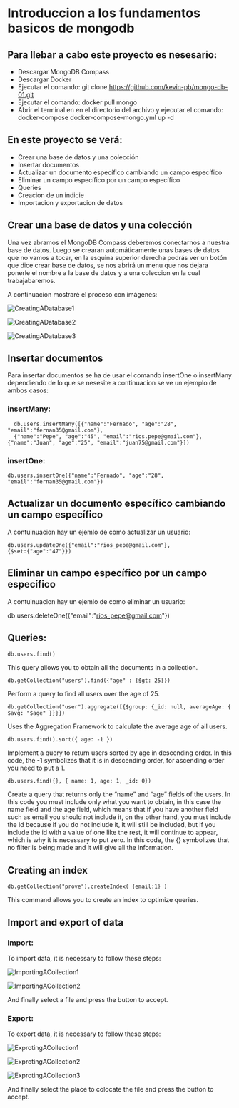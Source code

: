 # Introduccion a los fundamentos basicos de mongodb

## Para llebar a cabo este proyecto es nesesario:

* Descargar MongoDB Compass 
* Descargar Docker 
* Ejecutar el comando: git clone https://github.com/kevin-pb/mongo-db-01.git
* Ejecutar el comando: docker pull mongo
* Abrir el terminal en en el directorio del archivo y ejecutar el comando: docker-compose 
  docker-compose-mongo.yml up -d

## En este proyecto se verá:

* Crear una base de datos y una colección
* Insertar documentos
* Actualizar un documento específico cambiando un campo específico
* Eliminar un campo específico por un campo específico
* Queries
* Creacion de un indicie
* Importacion y exportacion de datos

## Crear una base de datos y una colección

Una vez abramos el MongoDB Compass deberemos conectarnos a nuestra base de datos. Luego se crearan automáticamente unas bases de datos que no vamos a tocar, en la esquina superior derecha podrás ver un botón que dice crear base de datos, se nos abrirá un menu que nos dejara ponerle el nombre a la base de datos y a una coleccion en la cual trabajabaremos.

A continuación mostraré el proceso con imágenes:

![CreatingADatabase1](./rsc/CreatingADatabase1.png)

![CreatingADatabase2](./rsc/CreatingADatabase2.png)

![CreatingADatabase3](./rsc/CreatingADatabase3.png)

## Insertar documentos

Para insertar documentos se ha de usar el comando insertOne o insertMany dependiendo de lo que se nesesite a continuacion se ve un ejemplo de ambos casos:

### insertMany:

```mongoDB
  db.users.insertMany([{"name":"Fernado", "age":"28", "email":"fernan35@gmail.com"}, 
  {"name":"Pepe", "age":"45", "email":"rios.pepe@gmail.com"}, {"name":"Juan", "age":"25", "email":"juan75@gmail.com"}])
```

### insertOne:

```mongoDB
db.users.insertOne({"name":"Fernado", "age":"28", "email":"fernan35@gmail.com"})
```

## Actualizar un documento específico cambiando un campo específico
A contuinuacion hay un ejemlo de como actualizar un usuario:

```mongoDB
db.users.updateOne({"email":"rios_pepe@gmail.com"},
{$set:{"age":"47"}})
```

## Eliminar un campo específico por un campo específico
A contuinuacion hay un ejemlo de como eliminar un usuario: 

db.users.deleteOne({"email":"rios_pepe@gmail.com"})

## Queries:

```mongoDB
db.users.find()
```
This query allows you to obtain all the documents in a collection.

```mongoDB
db.getCollection("users").find({"age" : {$gt: 25}})
```
Perform a query to find all users over the age of 25.

```mongoDB
db.getCollection("user").aggregate([{$group: {_id: null, averageAge: { $avg: "$age" }}}])
```
Uses the Aggregation Framework to calculate the average age of all users.

```mongoDB
db.users.find().sort({ age: -1 })
```
Implement a query to return users sorted by age in descending order. In this code, the -1 symbolizes that it is in descending order, for ascending order you need to put a 1.

```mongoDB
db.users.find({}, { name: 1, age: 1, _id: 0})
```
Create a query that returns only the “name” and “age” fields of the users. In this code you must include only what you want to obtain, in this case the name field and the age field, which means that if you have another field such as email you should not include it, on the other hand, you must include the id because if you do not include it, it will still be included, but if you include the id with a value of one like the rest, it will continue to appear, which is why it is necessary to put zero. In this code, the {} symbolizes that no filter is being made and it will give all the information.

## Creating an index

```mongoDB
db.getCollection("prove").createIndex( {email:1} )
```
This command allows you to create an index to optimize queries.

## Import and export of data

### Import: 

To import data, it is necessary to follow these steps:

![ImportingACollection1](./rsc/ImportingACollection1.png)

![ImportingACollection2](./rsc/ImportingACollection2.png)

And finally select a file and press the button to accept.

### Export: 

To export data, it is necessary to follow these steps:

![ExprotingACollection1](./rsc/ExprotingACollection1.png)

![ExprotingACollection2](./rsc/ExprotingACollection2.png)

![ExprotingACollection3](./rsc/ExprotingACollection3.png)

And finally select the place to colocate the file and press the button to accept.
